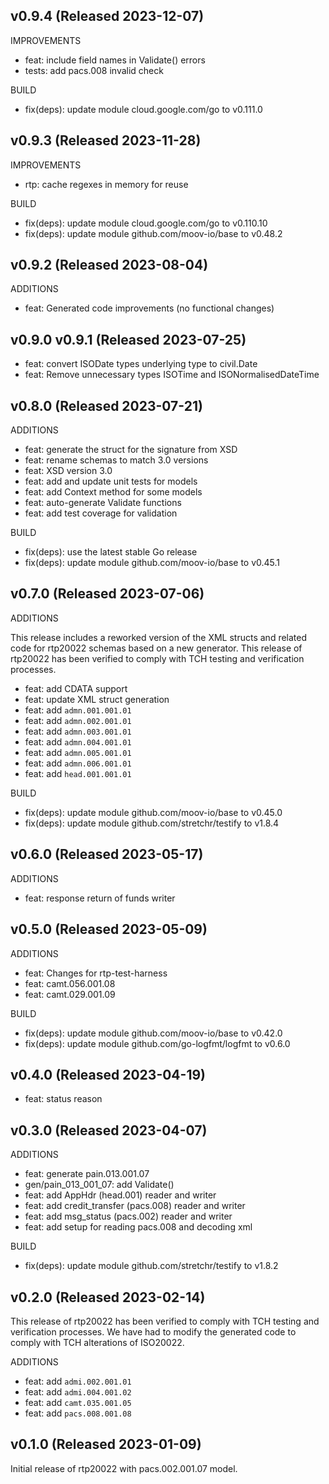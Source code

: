 ## v0.9.4 (Released 2023-12-07)

IMPROVEMENTS

- feat: include field names in Validate() errors
- tests: add pacs.008 invalid check

BUILD

- fix(deps): update module cloud.google.com/go to v0.111.0

## v0.9.3 (Released 2023-11-28)

IMPROVEMENTS

- rtp: cache regexes in memory for reuse

BUILD

- fix(deps): update module cloud.google.com/go to v0.110.10
- fix(deps): update module github.com/moov-io/base to v0.48.2

## v0.9.2 (Released 2023-08-04)

ADDITIONS

- feat: Generated code improvements (no functional changes)

## v0.9.0 v0.9.1 (Released 2023-07-25)

- feat: convert ISODate types underlying type to civil.Date
- feat: Remove unnecessary types ISOTime and ISONormalisedDateTime

## v0.8.0 (Released 2023-07-21)

ADDITIONS

- feat: generate the struct for the signature from XSD
- feat: rename schemas to match 3.0 versions
- feat: XSD version 3.0
- feat: add and update unit tests for models
- feat: add Context method for some models
- feat: auto-generate Validate functions
- feat: add test coverage for validation

BUILD

- fix(deps): use the latest stable Go release
- fix(deps): update module github.com/moov-io/base to v0.45.1

## v0.7.0 (Released 2023-07-06)

ADDITIONS

This release includes a reworked version of the XML structs and related code for rtp20022 schemas based on a new generator. This release of rtp20022 has been verified to comply with TCH testing and verification processes.

- feat: add CDATA support
- feat: update XML struct generation
- feat: add `admn.001.001.01`
- feat: add `admn.002.001.01`
- feat: add `admn.003.001.01`
- feat: add `admn.004.001.01`
- feat: add `admn.005.001.01`
- feat: add `admn.006.001.01`
- feat: add `head.001.001.01`

BUILD

- fix(deps): update module github.com/moov-io/base to v0.45.0
- fix(deps): update module github.com/stretchr/testify to v1.8.4

## v0.6.0 (Released 2023-05-17)

ADDITIONS

- feat: response return of funds writer

## v0.5.0 (Released 2023-05-09)

ADDITIONS

- feat: Changes for rtp-test-harness
- feat: camt.056.001.08
- feat: camt.029.001.09

BUILD

- fix(deps): update module github.com/moov-io/base to v0.42.0
- fix(deps): update module github.com/go-logfmt/logfmt to v0.6.0

## v0.4.0 (Released 2023-04-19)

- feat: status reason

## v0.3.0 (Released 2023-04-07)

ADDITIONS

- feat: generate pain.013.001.07
- gen/pain_013_001_07: add Validate()
- feat: add AppHdr (head.001) reader and writer
- feat: add credit_transfer (pacs.008) reader and writer
- feat: add msg_status (pacs.002) reader and writer
- feat: add setup for reading pacs.008 and decoding xml

BUILD

- fix(deps): update module github.com/stretchr/testify to v1.8.2

## v0.2.0 (Released 2023-02-14)

This release of rtp20022 has been verified to comply with TCH testing and verification processes. We have had to modify the generated code to comply with TCH alterations of ISO20022.

ADDITIONS

- feat: add `admi.002.001.01`
- feat: add `admi.004.001.02`
- feat: add `camt.035.001.05`
- feat: add `pacs.008.001.08`

## v0.1.0 (Released 2023-01-09)

Initial release of rtp20022 with pacs.002.001.07 model.
